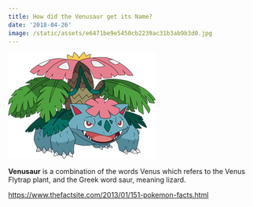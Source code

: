 ```yaml
---
title: How did the Venusaur get its Name?
date: '2018-04-26'
image: /static/assets/e6471be9e5450cb2239ac31b3ab9b3d0.jpg
---
```

![Venesaur](/static/assets/8003-mega-venusaur.png)

**Venusaur** is a combination of the words Venus which refers to the Venus Flytrap plant, and the Greek word saur, meaning lizard.

<https://www.thefactsite.com/2013/01/151-pokemon-facts.html>
